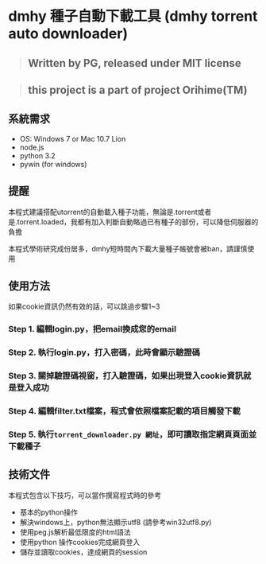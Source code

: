 # dmhy 種子自動下載工具 (dmhy torrent auto downloader)

> ## Written by PG, released under MIT license

> ## this project is a part of project Orihime(TM)

## 系統需求 

* OS: Windows 7 or Mac 10.7 Lion
* node.js
* python 3.2
* pywin (for windows)

## 提醒

本程式建議搭配utorrent的自動載入種子功能，無論是.torrent或者是.torrent.loaded，我都有加入判斷自動略過已有種子的部份，可以降低伺服器的負擔

本程式學術研究成份居多，dmhy短時間內下載大量種子帳號會被ban，請謹慎使用

## 使用方法

如果cookie資訊仍然有效的話，可以跳過步驟1~3

### Step 1. 編輯login.py，把email換成您的email

### Step 2. 執行login.py，打入密碼，此時會顯示驗證碼

### Step 3. 關掉驗證碼視窗，打入驗證碼，如果出現登入cookie資訊就是登入成功

### Step 4. 編輯filter.txt檔案，程式會依照檔案記載的項目觸發下載

### Step 5. 執行`torrent_downloader.py 網址`，即可讀取指定網頁頁面並下載種子


## 技術文件

本程式包含以下技巧，可以當作撰寫程式時的參考

* 基本的python操作
* 解決windows上，python無法顯示utf8 (請參考win32utf8.py)
* 使用peg.js解析最低限度的html語法
* 使用python 操作cookies完成網頁登入
* 儲存並讀取cookies，達成網頁的session







